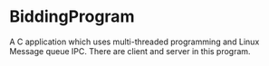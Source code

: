 # BiddingProgram
A C application which uses multi-threaded programming and Linux Message queue IPC. 
There are client and server in this program.

